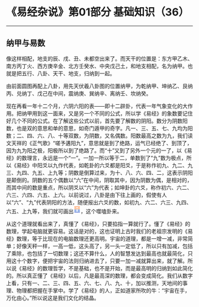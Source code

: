 # 《易经杂说》第01部分 基础知识（36）

------

## 纳甲与易数

像这样相配，地支的辰、戌、丑、未都空出来了。而天干的位置是：东方甲乙木、南方丙丁火、西方庚辛金、北方壬癸水、中央戊己土，和地支相配，名为纳甲。也就是把五行、八卦、天干、地支，归纳到一起。

由前面圆图再配上八卦，用先天伏羲八卦图的位置纳甲，为乾纳甲、坤纳乙、艮纳丙、兑纳丁、戊己在中间，震纳庚、巽纳辛、离纳壬、坎纳癸。

现在再看一年十二个月，六阴六阳的表——即十二辟卦，代表一年气象变化的大作用。把纳甲用到这一面来，又是另一个不同的公式，所以学《易经》的象数要记住好几个不同的公式。在了解这些公式以前，首先要了解数的阴阳。数分为阴数阳数，也是双的意思和单的意思，如奇门遁甲的奇字。凡一、三、五、七、九均为阳数；二、四、六、八、十等双数，为阴数，又名偶数。阳数最高之数为九，我们读文天祥的《正气歌》“嗟予遘阳九”，意思就是到了绝路，运气已经绝了、到顶了，因为九为阳之极，阳极所以到了绝路了。而“十”又到了另外一个元的一了，以《易经》的数理言，永远是一个“一”。一加一所以等于二，单数到了“九”数为极点，所以《易经》中阳爻以九作代表，如乾卦的六爻都是阳爻，于是称作初九、九二、九三、九四、九五、上九等；阴数是倒算过来，为十、八、六、四、二，这表示阴阳是颠倒的。阴数的五个偶数以“六”在中间，阴取其中，因为阴数为偶，是相对的，而其中间的数是重点，所以阴爻以“六”为代表；如坤卦的六爻，称作初六、六二、六三、六四、六五、上六。以前说过，八卦是由下往上画的，假使有人以“六”、“九”代表阴阳的方法，随便报出六爻的数，如初九、六二、六三、九四、六五、上九等，我们就可画出![img](%E7%BA%B3%E7%94%B2%E4%B8%8E%E6%98%93%E6%95%B0/gua21.png)，这个噬嗑卦来。

从这个道理就看出来了，真懂了《易经》，只要掐指一算就行了。懂了《易经》的数理，学起电脑就更容易。这话是对的，这也证明上古时我们的老祖宗发明的《易经》数理，等于比现在的电脑数理还更高明。宇宙的道理，都是一增一减，非常简单；好像天秤一样，一高一低，这头高了，另一头一定低了，所以只有加减，包括了乘除，也包括了一切数理；这还不算什么，人的智慧发达到最高也就最简化，只用这十个数字，便把宇宙的法则归纳进去了，只要一加一减就算出来，就了解。所以说《易经》的数理哲学，不是基础，也不是开始，而是最高明的归纳到如此简化的。所以真正懂了《易经》以后，凡是最高深的数理，都会变成简化。我们从数字上看，只有一、二、三、四、五、六、七、八、九、十，加以推测，天地间的事理、物理都把握在手掌中。学了《易经》的人，正如道家所吹的牛：“宇宙在手，万化由心。”所以说这是我们文化的结晶。